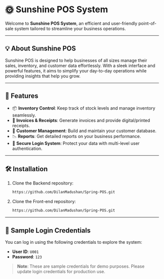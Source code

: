 # 🌞 Sunshine POS System

Welcome to **Sunshine POS System**, an efficient and user-friendly point-of-sale system tailored to streamline your business operations.

---

## 💡 **About Sunshine POS**

Sunshine POS is designed to help businesses of all sizes manage their sales, inventory, and customer data effortlessly. With a sleek interface and powerful features, it aims to simplify your day-to-day operations while providing insights that help you grow.

---

## 🚀 **Features**
- 📦 **Inventory Control**: Keep track of stock levels and manage inventory seamlessly.
- 🧾 **Invoices & Receipts**: Generate invoices and provide digital/printed receipts.
- 👥 **Customer Management**: Build and maintain your customer database.
- 📉 **Reports**: Get detailed reports on your business performance.
- 🔐 **Secure Login System**: Protect your data with multi-level user authentication.

---

## 🛠️ **Installation**

1. Clone the Backend  repository:
   ```bash
   https://github.com/DilanMadushan/Spring-POS.git

2. Clone the Front-end repository:
   ```bash
   https://github.com/DilanMadushan/Spring-POS.git

---

## 🔐 Sample Login Credentials

You can log in using the following credentials to explore the system:

- **User ID**: `U001`
- **Password**: `123`

> **Note**: These are sample credentials for demo purposes. Please update login credentials for production use.
